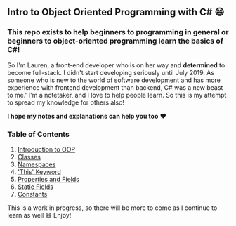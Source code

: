 ## Intro to Object Oriented Programming with C# :smile:

### This repo exists to help beginners to programming in general or beginners to object-oriented programming learn the basics of C#!

So I'm Lauren, a front-end developer who is on her way and **determined** to become full-stack.
I didn't start developing seriously until July 2019. As someone who is new to the world of software development and has more experience with frontend development than backend, C# was a new beast to me.'
I'm a notetaker, and I love to help people learn. So this is my attempt to spread my knowledge for others also!

**I hope my notes and explanations can help you too** :heart:

### Table of Contents

1. [Introduction to OOP](../master/intro.md)
2. [Classes](../master/classes.md)
3. [Namespaces](../master/namespaces.md)
4. ['This' Keyword](../master/thiskeyword.md)
5. [Properties and Fields](../master/propertiesVSfields.md)
6. [Static Fields](../master/staticfields.md)
7. [Constants](../master/constants.md)

This is a work in progress, so there will be more to come as I continue to learn as well :smile:
Enjoy!

